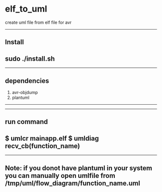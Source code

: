 # elf_to_uml
create uml file from elf file for avr

--------------------------------------------------------------------------
Install 
--------------------------------------------------------------------------
sudo ./install.sh
--------------------------------------------------------------------------


--------------------------------------------------------------------------
dependencies
--------------------------------------------------------------------------
1. avr-objdump
2. plantuml 
--------------------------------------------------------------------------

--------------------------------------------------------------------------
run command
--------------------------------------------------------------------------
 $ umlcr mainapp.elf
 $ umldiag recv_cb(function_name)
--------------------------------------------------------------------------





--------------------------------------------------------------------------
Note: if you donot have plantuml in your system 
you can manually open umlfile from /tmp/uml/flow_diagram/function_name.uml
--------------------------------------------------------------------------
